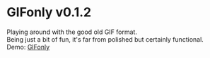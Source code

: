 # GIFonly v0.1.2
Playing around with the good old GIF format.  
Being just a bit of fun, it's far from polished but certainly functional.  
Demo: [GIFonly](http://gifonly.trippnology.com/)